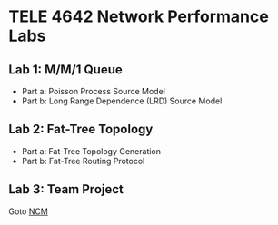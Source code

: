 # TELE 4642 Network Performance Labs

## Lab 1: M/M/1 Queue

- Part a: Poisson Process Source Model
- Part b: Long Range Dependence (LRD) Source Model

## Lab 2: Fat-Tree Topology

- Part a: Fat-Tree Topology Generation
- Part b: Fat-Tree Routing Protocol

## Lab 3: Team Project

Goto [NCM](https://github.com/Caikun-Peng/NCM)
